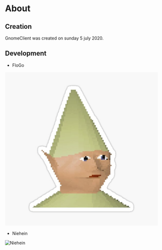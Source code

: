 # About
## Creation
GnomeClient was created on sunday 5 july 2020.

## Development

- FloGo

![FloGo](idk.png)
- Niehein 

![Niehein](https://cdn.discordapp.com/attachments/615446805190017045/742790676340801616/gnomehack_logo.png)

